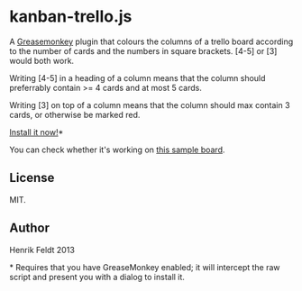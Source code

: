 kanban-trello.js
================

A [Greasemonkey](https://addons.mozilla.org/en-US/firefox/addon/greasemonkey/) plugin that colours the columns of a trello board according to
the number of cards and the numbers in square brackets. [4-5] or [3] would both work.

Writing [4-5] in a heading of a column means that the column should preferrably
contain >= 4 cards and at most 5 cards.

Writing [3] on top of a column means that the column should max contain 3 cards, or
otherwise be marked red.

[Install it now!](https://github.com/haf/kanban-trello.js/raw/master/kanban-trello.user.js)*

You can check whether it's working on [this sample board](https://trello.com/b/a2soLtdk/showcasing-kanban).

## License

MIT.

## Author

Henrik Feldt 2013


\* Requires that you have GreaseMonkey enabled; it will intercept the raw script and present you with a dialog to install it.
